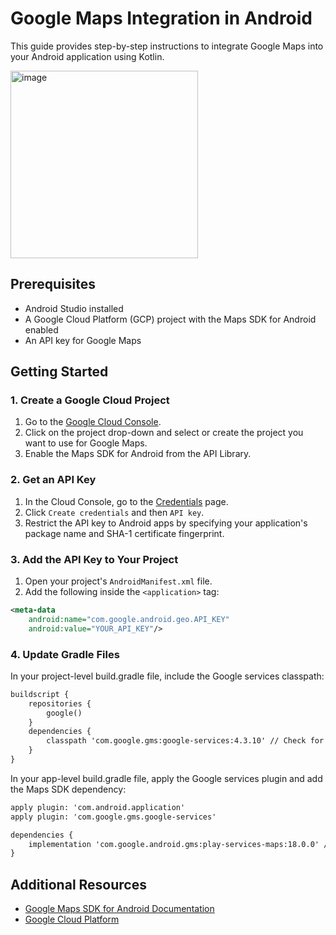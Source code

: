 
# Google Maps Integration in Android

This guide provides step-by-step instructions to integrate Google Maps into your Android application using Kotlin.

<img src="https://github.com/3mohamed-abdelfattah/GoogleMaps/assets/142848460/e8f7573d-585b-458f-9ffa-a4f3797cc37c" alt="image" width="300"/>

## Prerequisites

- Android Studio installed
- A Google Cloud Platform (GCP) project with the Maps SDK for Android enabled
- An API key for Google Maps

## Getting Started

### 1. Create a Google Cloud Project

1. Go to the [Google Cloud Console](https://cloud.google.com/).
2. Click on the project drop-down and select or create the project you want to use for Google Maps.
3. Enable the Maps SDK for Android from the API Library.

### 2. Get an API Key

1. In the Cloud Console, go to the [Credentials](https://console.cloud.google.com/apis/credentials) page.
2. Click `Create credentials` and then `API key`.
3. Restrict the API key to Android apps by specifying your application's package name and SHA-1 certificate fingerprint.

### 3. Add the API Key to Your Project

1. Open your project's `AndroidManifest.xml` file.
2. Add the following inside the `<application>` tag:

```xml
<meta-data
    android:name="com.google.android.geo.API_KEY"
    android:value="YOUR_API_KEY"/>
```

### 4. Update Gradle Files
In your project-level build.gradle file, include the Google services classpath:

```xml
buildscript {
    repositories {
        google()
    }
    dependencies {
        classpath 'com.google.gms:google-services:4.3.10' // Check for latest version
    }
}
```

In your app-level build.gradle file, apply the Google services plugin and add the Maps SDK dependency:

```xml
apply plugin: 'com.android.application'
apply plugin: 'com.google.gms.google-services'

dependencies {
    implementation 'com.google.android.gms:play-services-maps:18.0.0' // Check for latest version
}
```

## Additional Resources
- [Google Maps SDK for Android Documentation](https://developers.google.com/maps/documentation/android-sdk/config?hl=en#kotlin)
- [Google Cloud Platform](https://cloud.google.com)

